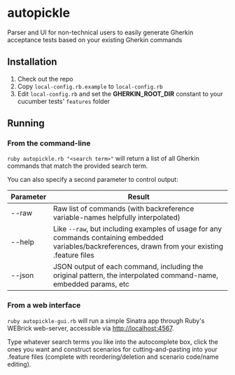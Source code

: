 # autopickle #


Parser and UI for non-technical users to easily generate Gherkin acceptance tests based on your existing Gherkin commands

## Installation ##

1. Check out the repo
2. Copy `local-config.rb.example` to `local-config.rb`
3. Edit `local-config.rb` and set the **GHERKIN_ROOT_DIR** constant to your cucumber tests' `features` folder

## Running ##

### From the command-line ###

`ruby autopickle.rb "<search term>"` will return a list of all Gherkin commands that match the provided search term.

You can also specify a second parameter to control output:

| Parameter | Result        |
| --------- | ------------- |
| --raw     | Raw list of commands (with backreference variable-names helpfully interpolated) |
| --help    | Like `--raw`, but including examples of usage for any commands containing embedded variables/backreferences, drawn from your existing .feature files |
| --json    | JSON output of each command, including the original pattern, the interpolated command-name, embedded params, etc|

### From a web interface ###

`ruby autopickle-gui.rb` will run a simple Sinatra app through Ruby's WEBrick web-server, accessible via [http://localhost:4567](http://localhost:4567).

Type whatever search terms you like into the autocomplete box, click the ones you want and construct scenarios for cutting-and-pasting into your .feature files (complete with reordering/deletion and scenario code/name editing).
